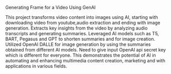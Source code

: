 Generating Frame for a Video Using GenAI

This project transforms video content into images using AI, starting with downloading video from youtube,audio extraction and ending with image generation.
Extracts key insights from the video by analyzing audio transcripts and generating summaries.
Leveraged AI models such as T5, BART, Pegasus and GPT to shorten summaries and for image creation.
Utilized OpenAI DALLE for image generation by using the summaries obtained from different AI models. Need to give input OpenAI api secret key which is different for everyone.
This demonstrates the potential of AI in automating and enhancing multimedia content creation, marketing and with applications in various fields.

